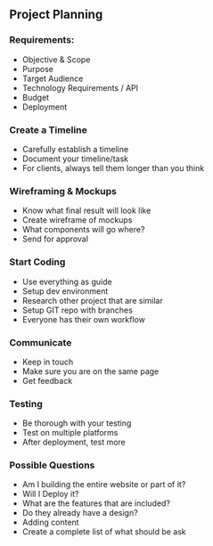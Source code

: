 ## Project Planning

### Requirements:
* Objective & Scope
* Purpose
* Target Audience
* Technology Requirements / API
* Budget
* Deployment

### Create a Timeline

* Carefully establish a timeline
* Document your timeline/task
* For clients, always tell them longer than you think


### Wireframing & Mockups

* Know what final result will look like
* Create wireframe of mockups
* What components will go where?
* Send for approval

### Start Coding

* Use everything as guide
* Setup dev environment
* Research other project that are similar
* Setup GIT repo with branches
* Everyone has their own workflow

### Communicate

* Keep in touch
* Make sure you are on the same page
* Get feedback

### Testing

* Be thorough with your testing
* Test on multiple platforms
* After deployment, test more

### Possible Questions

* Am I building the entire website or part of it?
* Will I Deploy it?
* What are the features that are included?
* Do they already have a design?
* Adding content
* Create a complete list of what should be ask